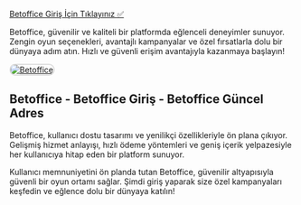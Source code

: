 <a href="http://www.redly.vip/3A5tsFl">Betoffice Giriş İçin Tıklayınız ✅</a>  
<p>Betoffice, güvenilir ve kaliteli bir platformda eğlenceli deneyimler sunuyor. Zengin oyun seçenekleri, avantajlı kampanyalar ve özel fırsatlarla dolu bir dünyaya adım atın. Hızlı ve güvenli erişim avantajıyla kazanmaya başlayın!</p>  

<a href="http://www.redly.vip/3A5tsFl" title="Betoffice">
    <img src="https://i.ibb.co/MkY55wf/photo-2025-01-15-16-52-46.jpg" alt="Betoffice" style="max-width: 100%; border: 2px solid #ddd; border-radius: 10px;">
</a>

<h2>Betoffice - Betoffice Giriş - Betoffice Güncel Adres</h2>
<p>Betoffice, kullanıcı dostu tasarımı ve yenilikçi özellikleriyle ön plana çıkıyor. Gelişmiş hizmet anlayışı, hızlı ödeme yöntemleri ve geniş içerik yelpazesiyle her kullanıcıya hitap eden bir platform sunuyor.</p>  

<p>Kullanıcı memnuniyetini ön planda tutan Betoffice, güvenilir altyapısıyla güvenli bir oyun ortamı sağlar. Şimdi giriş yaparak size özel kampanyaları keşfedin ve eğlence dolu bir dünyaya katılın!</p>
